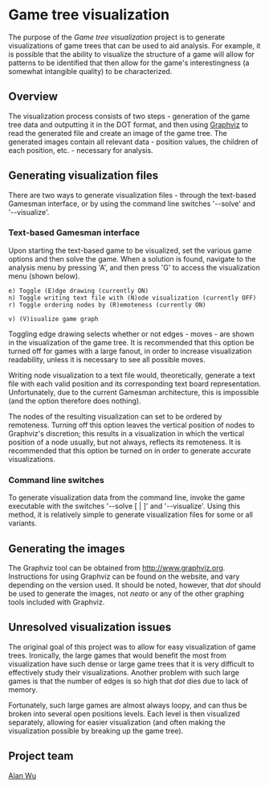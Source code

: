 Game tree visualization
=======================

The purpose of the *Game tree visualization* project is to generate visualizations of game trees that can be used to aid analysis. For example, it is possible that the ability to visualize the structure of a game will allow for patterns to be identified that then allow for the game's interestingness (a somewhat intangible quality) to be characterized.

Overview
--------

The visualization process consists of two steps - generation of the game tree data and outputting it in the DOT format, and then using [Graphviz](http://www.graphviz.org) to read the generated file and create an image of the game tree. The generated images contain all relevant data - position values, the children of each position, etc. - necessary for analysis.

Generating visualization files
------------------------------

There are two ways to generate visualization files - through the text-based Gamesman interface, or by using the command line switches '--solve' and '--visualize'.

### Text-based Gamesman interface

Upon starting the text-based game to be visualized, set the various game options and then solve the game. When a solution is found, navigate to the analysis menu by pressing 'A', and then press 'G' to access the visualization menu (shown below).

    e) Toggle (E)dge drawing (currently ON)
    n) Toggle writing text file with (N)ode visualization (currently OFF)
    r) Toggle ordering nodes by (R)emoteness (currently ON)

    v) (V)isualize game graph

Toggling edge drawing selects whether or not edges - moves - are shown in the visualization of the game tree. It is recommended that this option be turned off for games with a large fanout, in order to increase visualization readability, unless it is necessary to see all possible moves.

Writing node visualization to a text file would, theoretically, generate a text file with each valid position and its corresponding text board representation. Unfortunately, due to the current Gamesman architecture, this is impossible (and the option therefore does nothing).

The nodes of the resulting visualization can set to be ordered by remoteness. Turning off this option leaves the vertical position of nodes to Graphviz's discretion; this results in a visualization in which the vertical position of a node usually, but not always, reflects its remoteness. It is recommended that this option be turned on in order to generate accurate visualizations.

### Command line switches

To generate visualization data from the command line, invoke the game executable with the switches '--solve \[ <n> | <all> \]' and '--visualize'. Using this method, it is relatively simple to generate visualization files for some or all variants.

Generating the images
---------------------

The Graphviz tool can be obtained from [<http://www.graphviz.org>](http://www.graphviz.org). Instructions for using Graphviz can be found on the website, and vary depending on the version used. It should be noted, however, that *dot* should be used to generate the images, not *neato* or any of the other graphing tools included with Graphviz.

Unresolved visualization issues
-------------------------------

The original goal of this project was to allow for easy visualization of game trees. Ironically, the large games that would benefit the most from visualization have such dense or large game trees that it is very difficult to effectively study their visualizations. Another problem with such large games is that the number of edges is so high that *dot* dies due to lack of memory.

Fortunately, such large games are almost always loopy, and can thus be broken into several open positions levels. Each level is then visualized separately, allowing for easier visualization (and often making the visualization possible by breaking up the game tree).

Project team
------------

[Alan Wu](User:Alanwu "wikilink")
